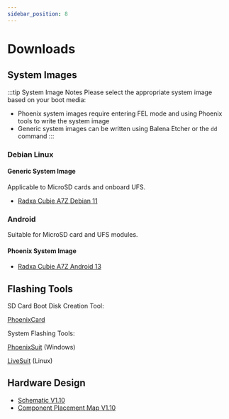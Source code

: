 ```yaml
---
sidebar_position: 8
---
```


# Downloads

## System Images

:::tip System Image Notes
Please select the appropriate system image based on your boot media:

- Phoenix system images require entering FEL mode and using Phoenix tools to write the system image
- Generic system images can be written using Balena Etcher or the `dd` command
  :::

### Debian Linux

#### Generic System Image

Applicable to MicroSD cards and onboard UFS.

- [Radxa Cubie A7Z Debian 11](https://github.com/radxa-build/radxa-cubie-a7z/releases/download/rsdk-b1/radxa-cubie-a7z_bullseye_kde_b1.output_512.img.xz)

### Android

Suitable for MicroSD card and UFS modules.

#### Phoenix System Image

- [Radxa Cubie A7Z Android 13](https://github.com/radxa/allwinner-android-manifests/releases/download/A733-Android13-20250917/a733_android13_radxa_a7z_20250917_uart0.zip)

## Flashing Tools

SD Card Boot Disk Creation Tool:

[PhoenixCard](https://dl.radxa.com/tools/windows/PhoenixCard_V4.3.1.zip)

System Flashing Tools:

[PhoenixSuit](https://dl.radxa.com/tools/windows/PhoenixSuit_V2.0.4.zip) (Windows)

[LiveSuit](https://dl.radxa.com/tools/linux/LiveSuit_Linux_V3.0.8.zip) (Linux)

## Hardware Design

- [Schematic V1.10](https://dl.radxa.com/cubie/a7z/docs/hw/radxa_Cubie_A7Z_v1100__schematic.pdf)
- [Component Placement Map V1.10](https://dl.radxa.com/cubie/a7z/docs/hw/radxa_Cubie_A7Z_v1100_Components_Placement_map.pdf)
